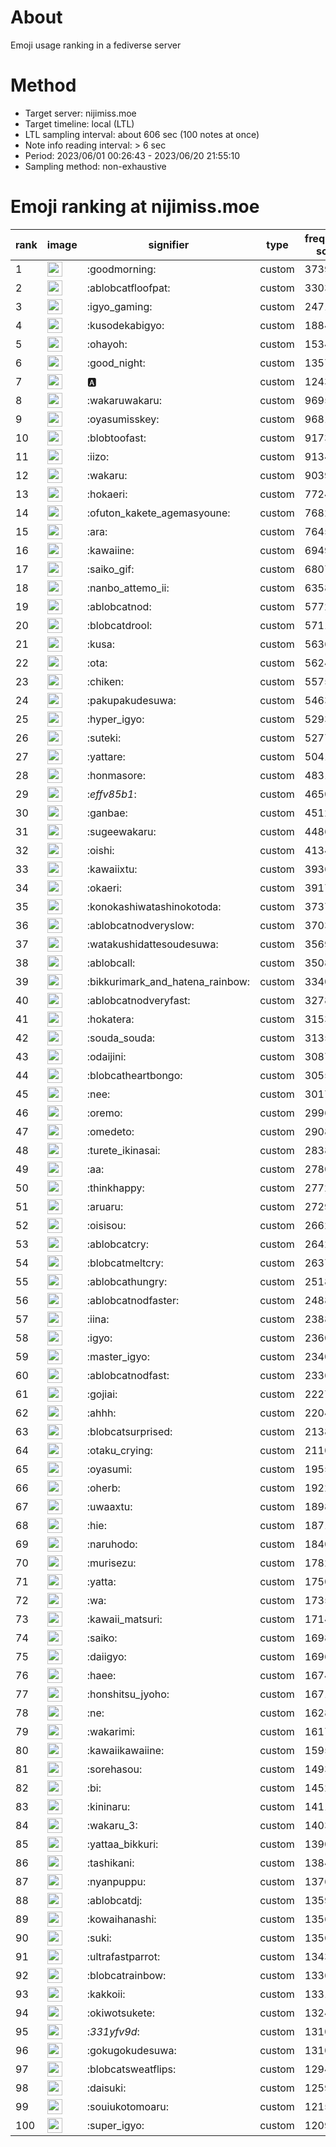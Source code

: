 # About
Emoji usage ranking in a fediverse server

# Method
- Target server: nijimiss.moe
- Target timeline: local (LTL)
- LTL sampling interval: about 606 sec (100 notes at once)
- Note info reading interval: > 6 sec
- Period: 2023/06/01 00:26:43 - 2023/06/20 21:55:10 
- Sampling method: non-exhaustive

# Emoji ranking at nijimiss.moe

|rank|image|signifier|type|frequency score|
|----|----|----|----|----|
|1|<img height="24" src="https://nijimiss.moe/emoji/goodmorning.webp">|:goodmorning:|custom|37391|
|2|<img height="24" src="https://nijimiss.moe/emoji/ablobcatfloofpat.webp">|:ablobcatfloofpat:|custom|33034|
|3|<img height="24" src="https://nijimiss.moe/emoji/igyo_gaming.webp">|:igyo_gaming:|custom|24716|
|4|<img height="24" src="https://nijimiss.moe/emoji/kusodekabigyo.webp">|:kusodekabigyo:|custom|18847|
|5|<img height="24" src="https://nijimiss.moe/emoji/ohayoh.webp">|:ohayoh:|custom|15340|
|6|<img height="24" src="https://nijimiss.moe/emoji/good_night.webp">|:good_night:|custom|13571|
|7|<img height="24" src="https://nijimiss.moe/emoji/a.webp">|:a:|custom|12431|
|8|<img height="24" src="https://nijimiss.moe/emoji/wakaruwakaru.webp">|:wakaruwakaru:|custom|9695|
|9|<img height="24" src="https://nijimiss.moe/emoji/oyasumisskey.webp">|:oyasumisskey:|custom|9681|
|10|<img height="24" src="https://nijimiss.moe/emoji/blobtoofast.webp">|:blobtoofast:|custom|9173|
|11|<img height="24" src="https://nijimiss.moe/emoji/iizo.webp">|:iizo:|custom|9134|
|12|<img height="24" src="https://nijimiss.moe/emoji/wakaru.webp">|:wakaru:|custom|9039|
|13|<img height="24" src="https://nijimiss.moe/emoji/hokaeri.webp">|:hokaeri:|custom|7724|
|14|<img height="24" src="https://nijimiss.moe/emoji/ofuton_kakete_agemasyoune.webp">|:ofuton_kakete_agemasyoune:|custom|7682|
|15|<img height="24" src="https://nijimiss.moe/emoji/ara.webp">|:ara:|custom|7645|
|16|<img height="24" src="https://nijimiss.moe/emoji/kawaiine.webp">|:kawaiine:|custom|6949|
|17|<img height="24" src="https://nijimiss.moe/emoji/saiko_gif.webp">|:saiko_gif:|custom|6807|
|18|<img height="24" src="https://nijimiss.moe/emoji/nanbo_attemo_ii.webp">|:nanbo_attemo_ii:|custom|6358|
|19|<img height="24" src="https://nijimiss.moe/emoji/ablobcatnod.webp">|:ablobcatnod:|custom|5772|
|20|<img height="24" src="https://nijimiss.moe/emoji/blobcatdrool.webp">|:blobcatdrool:|custom|5711|
|21|<img height="24" src="https://nijimiss.moe/emoji/kusa.webp">|:kusa:|custom|5636|
|22|<img height="24" src="https://nijimiss.moe/emoji/ota.webp">|:ota:|custom|5624|
|23|<img height="24" src="https://nijimiss.moe/emoji/chiken.webp">|:chiken:|custom|5575|
|24|<img height="24" src="https://nijimiss.moe/emoji/pakupakudesuwa.webp">|:pakupakudesuwa:|custom|5463|
|25|<img height="24" src="https://nijimiss.moe/emoji/hyper_igyo.webp">|:hyper_igyo:|custom|5293|
|26|<img height="24" src="https://nijimiss.moe/emoji/suteki.webp">|:suteki:|custom|5277|
|27|<img height="24" src="https://nijimiss.moe/emoji/yattare.webp">|:yattare:|custom|5041|
|28|<img height="24" src="https://nijimiss.moe/emoji/honmasore.webp">|:honmasore:|custom|4831|
|29|<img height="24" src="https://nijimiss.moe/emoji/_effv85b1_.webp">|:_effv85b1_:|custom|4650|
|30|<img height="24" src="https://nijimiss.moe/emoji/ganbae.webp">|:ganbae:|custom|4512|
|31|<img height="24" src="https://nijimiss.moe/emoji/sugeewakaru.webp">|:sugeewakaru:|custom|4486|
|32|<img height="24" src="https://nijimiss.moe/emoji/oishi.webp">|:oishi:|custom|4134|
|33|<img height="24" src="https://nijimiss.moe/emoji/kawaiixtu.webp">|:kawaiixtu:|custom|3936|
|34|<img height="24" src="https://nijimiss.moe/emoji/okaeri.webp">|:okaeri:|custom|3917|
|35|<img height="24" src="https://nijimiss.moe/emoji/konokashiwatashinokotoda.webp">|:konokashiwatashinokotoda:|custom|3737|
|36|<img height="24" src="https://nijimiss.moe/emoji/ablobcatnodveryslow.webp">|:ablobcatnodveryslow:|custom|3703|
|37|<img height="24" src="https://nijimiss.moe/emoji/watakushidattesoudesuwa.webp">|:watakushidattesoudesuwa:|custom|3569|
|38|<img height="24" src="https://nijimiss.moe/emoji/ablobcall.webp">|:ablobcall:|custom|3508|
|39|<img height="24" src="https://nijimiss.moe/emoji/bikkurimark_and_hatena_rainbow.webp">|:bikkurimark_and_hatena_rainbow:|custom|3340|
|40|<img height="24" src="https://nijimiss.moe/emoji/ablobcatnodveryfast.webp">|:ablobcatnodveryfast:|custom|3278|
|41|<img height="24" src="https://nijimiss.moe/emoji/hokatera.webp">|:hokatera:|custom|3153|
|42|<img height="24" src="https://nijimiss.moe/emoji/souda_souda.webp">|:souda_souda:|custom|3135|
|43|<img height="24" src="https://nijimiss.moe/emoji/odaijini.webp">|:odaijini:|custom|3087|
|44|<img height="24" src="https://nijimiss.moe/emoji/blobcatheartbongo.webp">|:blobcatheartbongo:|custom|3055|
|45|<img height="24" src="https://nijimiss.moe/emoji/nee.webp">|:nee:|custom|3017|
|46|<img height="24" src="https://nijimiss.moe/emoji/oremo.webp">|:oremo:|custom|2996|
|47|<img height="24" src="https://nijimiss.moe/emoji/omedeto.webp">|:omedeto:|custom|2908|
|48|<img height="24" src="https://nijimiss.moe/emoji/turete_ikinasai.webp">|:turete_ikinasai:|custom|2838|
|49|<img height="24" src="https://nijimiss.moe/emoji/aa.webp">|:aa:|custom|2780|
|50|<img height="24" src="https://nijimiss.moe/emoji/thinkhappy.webp">|:thinkhappy:|custom|2772|
|51|<img height="24" src="https://nijimiss.moe/emoji/aruaru.webp">|:aruaru:|custom|2729|
|52|<img height="24" src="https://nijimiss.moe/emoji/oisisou.webp">|:oisisou:|custom|2662|
|53|<img height="24" src="https://nijimiss.moe/emoji/ablobcatcry.webp">|:ablobcatcry:|custom|2642|
|54|<img height="24" src="https://nijimiss.moe/emoji/blobcatmeltcry.webp">|:blobcatmeltcry:|custom|2637|
|55|<img height="24" src="https://nijimiss.moe/emoji/ablobcathungry.webp">|:ablobcathungry:|custom|2518|
|56|<img height="24" src="https://nijimiss.moe/emoji/ablobcatnodfaster.webp">|:ablobcatnodfaster:|custom|2488|
|57|<img height="24" src="https://nijimiss.moe/emoji/iina.webp">|:iina:|custom|2388|
|58|<img height="24" src="https://nijimiss.moe/emoji/igyo.webp">|:igyo:|custom|2360|
|59|<img height="24" src="https://nijimiss.moe/emoji/master_igyo.webp">|:master_igyo:|custom|2340|
|60|<img height="24" src="https://nijimiss.moe/emoji/ablobcatnodfast.webp">|:ablobcatnodfast:|custom|2336|
|61|<img height="24" src="https://nijimiss.moe/emoji/gojiai.webp">|:gojiai:|custom|2227|
|62|<img height="24" src="https://nijimiss.moe/emoji/ahhh.webp">|:ahhh:|custom|2204|
|63|<img height="24" src="https://nijimiss.moe/emoji/blobcatsurprised.webp">|:blobcatsurprised:|custom|2138|
|64|<img height="24" src="https://nijimiss.moe/emoji/otaku_crying.webp">|:otaku_crying:|custom|2110|
|65|<img height="24" src="https://nijimiss.moe/emoji/oyasumi.webp">|:oyasumi:|custom|1955|
|66|<img height="24" src="https://nijimiss.moe/emoji/oherb.webp">|:oherb:|custom|1922|
|67|<img height="24" src="https://nijimiss.moe/emoji/uwaaxtu.webp">|:uwaaxtu:|custom|1898|
|68|<img height="24" src="https://nijimiss.moe/emoji/hie.webp">|:hie:|custom|1871|
|69|<img height="24" src="https://nijimiss.moe/emoji/naruhodo.webp">|:naruhodo:|custom|1840|
|70|<img height="24" src="https://nijimiss.moe/emoji/murisezu.webp">|:murisezu:|custom|1782|
|71|<img height="24" src="https://nijimiss.moe/emoji/yatta.webp">|:yatta:|custom|1750|
|72|<img height="24" src="https://nijimiss.moe/emoji/wa.webp">|:wa:|custom|1735|
|73|<img height="24" src="https://nijimiss.moe/emoji/kawaii_matsuri.webp">|:kawaii_matsuri:|custom|1714|
|74|<img height="24" src="https://nijimiss.moe/emoji/saiko.webp">|:saiko:|custom|1698|
|75|<img height="24" src="https://nijimiss.moe/emoji/daiigyo.webp">|:daiigyo:|custom|1696|
|76|<img height="24" src="https://nijimiss.moe/emoji/haee.webp">|:haee:|custom|1674|
|77|<img height="24" src="https://nijimiss.moe/emoji/honshitsu_jyoho.webp">|:honshitsu_jyoho:|custom|1671|
|78|<img height="24" src="https://nijimiss.moe/emoji/ne.webp">|:ne:|custom|1628|
|79|<img height="24" src="https://nijimiss.moe/emoji/wakarimi.webp">|:wakarimi:|custom|1617|
|80|<img height="24" src="https://nijimiss.moe/emoji/kawaiikawaiine.webp">|:kawaiikawaiine:|custom|1595|
|81|<img height="24" src="https://nijimiss.moe/emoji/sorehasou.webp">|:sorehasou:|custom|1493|
|82|<img height="24" src="https://nijimiss.moe/emoji/bi.webp">|:bi:|custom|1452|
|83|<img height="24" src="https://nijimiss.moe/emoji/kininaru.webp">|:kininaru:|custom|1411|
|84|<img height="24" src="https://nijimiss.moe/emoji/wakaru_3.webp">|:wakaru_3:|custom|1403|
|85|<img height="24" src="https://nijimiss.moe/emoji/yattaa_bikkuri.webp">|:yattaa_bikkuri:|custom|1390|
|86|<img height="24" src="https://nijimiss.moe/emoji/tashikani.webp">|:tashikani:|custom|1384|
|87|<img height="24" src="https://nijimiss.moe/emoji/nyanpuppu.webp">|:nyanpuppu:|custom|1376|
|88|<img height="24" src="https://nijimiss.moe/emoji/ablobcatdj.webp">|:ablobcatdj:|custom|1359|
|89|<img height="24" src="https://nijimiss.moe/emoji/kowaihanashi.webp">|:kowaihanashi:|custom|1356|
|90|<img height="24" src="https://nijimiss.moe/emoji/suki.webp">|:suki:|custom|1356|
|91|<img height="24" src="https://nijimiss.moe/emoji/ultrafastparrot.webp">|:ultrafastparrot:|custom|1343|
|92|<img height="24" src="https://nijimiss.moe/emoji/blobcatrainbow.webp">|:blobcatrainbow:|custom|1336|
|93|<img height="24" src="https://nijimiss.moe/emoji/kakkoii.webp">|:kakkoii:|custom|1331|
|94|<img height="24" src="https://nijimiss.moe/emoji/okiwotsukete.webp">|:okiwotsukete:|custom|1324|
|95|<img height="24" src="https://nijimiss.moe/emoji/_331yfv9d_.webp">|:_331yfv9d_:|custom|1310|
|96|<img height="24" src="https://nijimiss.moe/emoji/gokugokudesuwa.webp">|:gokugokudesuwa:|custom|1310|
|97|<img height="24" src="https://nijimiss.moe/emoji/blobcatsweatflips.webp">|:blobcatsweatflips:|custom|1294|
|98|<img height="24" src="https://nijimiss.moe/emoji/daisuki.webp">|:daisuki:|custom|1259|
|99|<img height="24" src="https://nijimiss.moe/emoji/souiukotomoaru.webp">|:souiukotomoaru:|custom|1215|
|100|<img height="24" src="https://nijimiss.moe/emoji/super_igyo.webp">|:super_igyo:|custom|1209|
